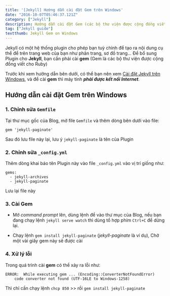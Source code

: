 ```yaml
---
title: '[Jekyll] Hướng dẫn cài đặt Gem trên Windows'
date: "2016-10-07T05:46:37.121Z"
category: ["Jekyll"]
description: Hướng dẫn cài đặt Gem (các bộ thư viện được cộng đồng viết cho Ruby) trên Windows.
tag: ["Jekyll guide"]
textthumb: Jekyll Gem on Windows
---
```


Jekyll có một hệ thống plugin cho phép bạn tuỳ chỉnh để tạo ra nội dung cụ thể để trên trang web của bạn như phân trang, sơ đồ trang... Để bổ sung Plugin cho **Jekyll**, bạn cần phải cài **gem** (Gem là các bộ thư viện được cộng đồng viết cho Ruby)

Trước khi xem hướng dẫn bên dưới, có thể bạn nên xem [Cài đặt Jekyll trên Windows](/jekyll-cai-dat-tren-windows/), và để cài **gem** thì máy tính **_phải được kết nối Internet_**.

## Hướng dẫn cài đặt Gem trên Windows

### 1. Chỉnh sửa `Gemfile`

Tại thư mục gốc của Blog, mở file `Gemfile` và thêm dòng bên dưới vào file:

```
gem 'jekyll-paginate'
```

Sau đó lưu file này lại, lưu ý `jekyll-paginate` là tên của Plugin

### 2. Chỉnh sửa `_config.yml`

Thêm dòng khai báo tên Plugin này vào file `_config.yml` vào vị trí giống như:

```
gems:
  - jekyll-archives
  - jekyll-paginate
```

Lưu lại file này

### 3. Cài Gem

- Mở *command prompt* lên, dùng lệnh để vào thư mục của Blog, nếu bạn đang chạy lệnh `jekyll serve watch` thì dùng tổ hợp phím `Ctrl+C` để dừng lại.


- Chạy lệnh `gem install jekyll-paginate` (_jekyll-paginate_ là ví dụ), Chờ một vài giây gem này sẽ được cài

### 4. Xử lý lỗi

Trong quá trình cài **gem** có thể xảy ra lỗi như:

```
ERROR:  While executing gem ... (Encoding::ConverterNotFoundError)
    code converter not found (UTF-16LE to Windows-1258)
```

Thì chỉ cần chạy lệnh `chcp 850` >> rồi `gem install jekyll-paginate`